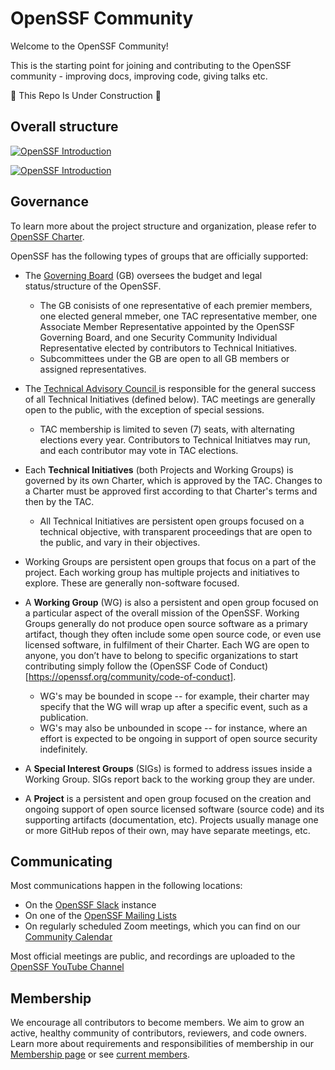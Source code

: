 # OpenSSF Community


Welcome to the OpenSSF Community! 

This is the starting point for joining and contributing to the OpenSSF community - improving docs, improving code, giving talks etc.

🚧 This Repo Is Under Construction 🚧


## Overall structure

[![OpenSSF Introduction](https://user-images.githubusercontent.com/51727488/236529348-7fc48e96-b289-42f1-87bc-1f765ee48498.png)](https://docs.google.com/presentation/d/1ZQ7WjNH5fQL7qvpFN3jTFt-iQHqPpUc5of_azQc8iic/edit#slide=id.gc84c2d290f_0_126)

[![OpenSSF Introduction](https://user-images.githubusercontent.com/51727488/236865417-806eb5aa-81ae-4aea-bcbe-63567d4d693b.png)](https://docs.google.com/presentation/d/1ZQ7WjNH5fQL7qvpFN3jTFt-iQHqPpUc5of_azQc8iic/edit#slide=id.g21f97cb2aa1_1_480)


 ## Governance
 
To learn more about the project structure and organization, please refer to [OpenSSF Charter](https://openssf.org/about/charter/). 

OpenSSF has the following types of groups that are officially supported:

- The [Governing Board](https://openssf.org/about/board/) (GB) oversees the budget and legal status/structure of the OpenSSF. 
  - The GB conisists of one representative of each premier members, one elected general mmeber, one TAC representative member, one Associate Member Representative appointed by the OpenSSF Governing Board, and one Security Community Individual Representative elected by contributors to Technical Initiatives.
  - Subcommittees under the GB are open to all GB members or assigned representatives.  

- The [Technical Advisory Council ](https://openssf.org/about/tac/) is responsible for the general success of all Technical Initiatives (defined below). TAC meetings are generally open to the public, with the exception of special sessions. 
  - TAC membership is limited to seven (7) seats, with alternating elections every year. Contributors to Technical Initiatves may run, and each contributor may vote in TAC elections. 
 

- Each **Technical Initiatives** (both Projects and Working Groups) is governed by its own Charter, which is approved by the TAC. Changes to a Charter must be approved first according to that Charter's terms and then by the TAC.
  - All Technical Initiatives are persistent open groups focused on a technical objective, with transparent proceedings that are open to the public, and vary in their objectives.
  
- Working Groups are persistent open groups that focus on a part of the project.  Each working group has multiple projects and initiatives to explore. These are generally non-software focused. 

- A **Working Group** (WG) is also a persistent and open group focused on a particular aspect of the overall mission of the OpenSSF. Working Groups generally do not produce open source software as a primary artifact, though they often include some open source code, or even use licensed software, in fulfilment of their Charter. Each WG are open to anyone,  you don’t have to belong to specific organizations to start contributing simply follow the (OpenSSF Code of Conduct)[https://openssf.org/community/code-of-conduct].
  - WG's may be bounded in scope -- for example, their charter may specify that the WG will wrap up after a specific event, such as a publication.
  - WG's may also be unbounded in scope -- for instance, where an effort is expected to be ongoing in support of open source security indefinitely.

- A **Special Interest Groups** (SIGs) is formed to address issues inside a Working Group. SIGs report back to the working group they are under.

- A **Project** is a persistent and open group focused on the creation and ongoing support of open source licensed software (source code) and its supporting artifacts (documentation, etc). Projects usually manage one or more GitHub repos of their own, may have separate meetings, etc.

## Communicating

Most communications happen in the following locations:
- On the [OpenSSF Slack](https://slack.openssf.org/) instance
- On one of the [OpenSSF Mailing Lists](https://lists.openssf.org/g/main/subgroups)
- On regularly scheduled Zoom meetings, which you can find on our [Community Calendar](https://calendar.google.com/calendar?cid=czYzdm9lZmhwNWk5cGZsdGI1cTY3bmdwZXNAZ3JvdXAuY2FsZW5kYXIuZ29vZ2xlLmNvbQ)

Most official meetings are public, and recordings are uploaded to the [OpenSSF YouTube Channel](https://www.youtube.com/channel/UCUdhiXNEBEayowJXY_v7AXQ/)

## Membership

We encourage all contributors to become members. We aim to grow an active, healthy community of contributors, reviewers, and code owners. Learn more about requirements and responsibilities of membership in our [Membership page](https://openssf.org/join/) or see [current members](https://landscape.openssf.org/).

